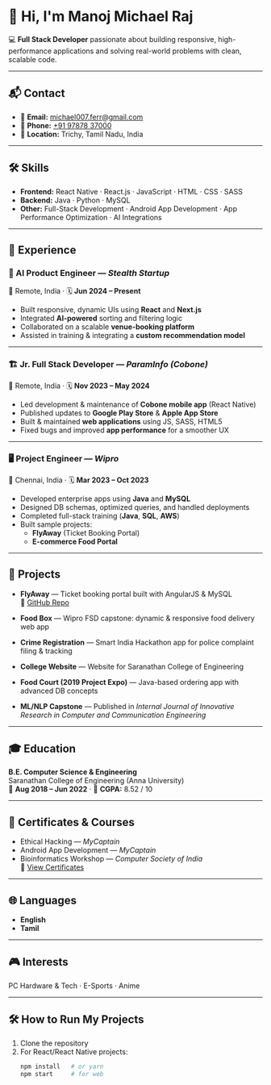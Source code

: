 # 👋 Hi, I'm Manoj Michael Raj

💻 **Full Stack Developer** passionate about building responsive, high-performance applications and solving real-world problems with clean, scalable code.

---

## 📬 Contact

- 📧 **Email:** [michael007.ferr@gmail.com](mailto:michael007.ferr@gmail.com)  
- 📱 **Phone:** [+91 97878 37000](tel:+919787837000)  
- 📍 **Location:** Trichy, Tamil Nadu, India  

---

## 🛠 Skills

- **Frontend:** React Native · React.js · JavaScript · HTML · CSS · SASS  
- **Backend:** Java · Python · MySQL  
- **Other:** Full-Stack Development · Android App Development · App Performance Optimization · AI Integrations  

---

## 💼 Experience

### 🚀 AI Product Engineer — *Stealth Startup*  
📍 Remote, India · 🗓 **Jun 2024 – Present**  
- Built responsive, dynamic UIs using **React** and **Next.js**  
- Integrated **AI-powered** sorting and filtering logic  
- Collaborated on a scalable **venue-booking platform**  
- Assisted in training & integrating a **custom recommendation model**  

---

### 🏗 Jr. Full Stack Developer — *ParamInfo (Cobone)*  
📍 Remote, India · 🗓 **Nov 2023 – May 2024**  
- Led development & maintenance of **Cobone mobile app** (React Native)  
- Published updates to **Google Play Store** & **Apple App Store**  
- Built & maintained **web applications** using JS, SASS, HTML5  
- Fixed bugs and improved **app performance** for a smoother UX  

---

### 🖥 Project Engineer — *Wipro*  
📍 Chennai, India · 🗓 **Mar 2023 – Oct 2023**  
- Developed enterprise apps using **Java** and **MySQL**  
- Designed DB schemas, optimized queries, and handled deployments  
- Completed full-stack training (**Java**, **SQL**, **AWS**)  
- Built sample projects:
  - **FlyAway** (Ticket Booking Portal)
  - **E-commerce Food Portal**

---

## 📂 Projects

- **FlyAway** — Ticket booking portal built with AngularJS & MySQL  
  🔗 [GitHub Repo](https://github.com/Michael-25/FlyAway)

- **Food Box** — Wipro FSD capstone: dynamic & responsive food delivery web app  

- **Crime Registration** — Smart India Hackathon app for police complaint filing & tracking  

- **College Website** — Website for Saranathan College of Engineering  

- **Food Court (2019 Project Expo)** — Java-based ordering app with advanced DB concepts  

- **ML/NLP Capstone** — Published in *Internal Journal of Innovative Research in Computer and Communication Engineering*  

---

## 🎓 Education

**B.E. Computer Science & Engineering**  
Saranathan College of Engineering (Anna University)  
📅 **Aug 2018 – Jun 2022** · 🎯 **CGPA:** 8.52 / 10  

---

## 📜 Certificates & Courses

- Ethical Hacking — *MyCaptain*  
- Android App Development — *MyCaptain*  
- Bioinformatics Workshop — *Computer Society of India*  
📁 [View Certificates](https://github.com/Michael-25/Certificates)

---

## 🌐 Languages

- **English**  
- **Tamil**

---

## 🎮 Interests

PC Hardware & Tech · E-Sports · Anime  

---

## 🛠 How to Run My Projects

1. Clone the repository  
2. For React/React Native projects:
   ```bash
   npm install   # or yarn
   npm start     # for web
